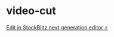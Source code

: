 # video-cut

[Edit in StackBlitz next generation editor ⚡️](https://stackblitz.com/~/github.com/desservaux/video-cut)